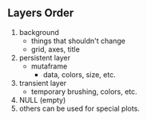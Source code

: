 
## Layers Order

1. background
    * things that shouldn't change
    * grid, axes, title
2. persistent layer
    * mutaframe
      * data, colors, size, etc.
3. transient layer
    * temporary brushing, colors, etc.
4. NULL (empty)
5. others can be used for special plots.



